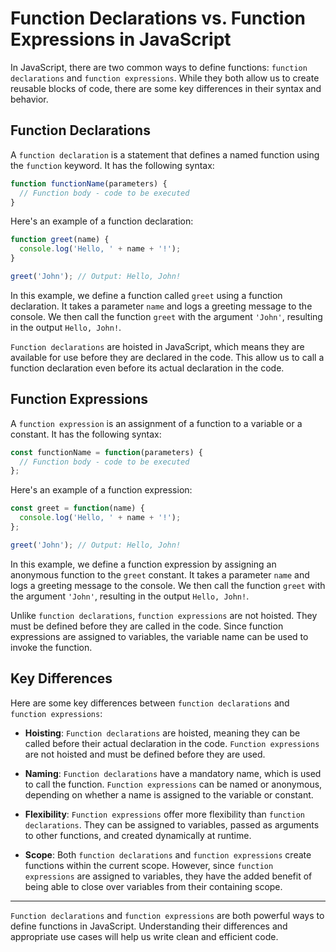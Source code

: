 # **Function Declarations vs. Function Expressions in JavaScript**

In JavaScript, there are two common ways to define functions: `function declarations` and `function expressions`. While they both allow us to create reusable blocks of code, there are some key differences in their syntax and behavior.

## **Function Declarations**

A `function declaration` is a statement that defines a named function using the `function` keyword. It has the following syntax:

```javascript
function functionName(parameters) {
  // Function body - code to be executed
}
```

Here's an example of a function declaration:

```javascript
function greet(name) {
  console.log('Hello, ' + name + '!');
}

greet('John'); // Output: Hello, John!
```

In this example, we define a function called `greet` using a function declaration. It takes a parameter `name` and logs a greeting message to the console. We then call the function `greet` with the argument `'John'`, resulting in the output `Hello, John!`.

`Function declarations` are hoisted in JavaScript, which means they are available for use before they are declared in the code. This allow us to call a function declaration even before its actual declaration in the code.

## **Function Expressions**

A `function expression` is an assignment of a function to a variable or a constant. It has the following syntax:

```javascript
const functionName = function(parameters) {
  // Function body - code to be executed
};
```

Here's an example of a function expression:

```javascript
const greet = function(name) {
  console.log('Hello, ' + name + '!');
};

greet('John'); // Output: Hello, John!
```

In this example, we define a function expression by assigning an anonymous function to the `greet` constant. It takes a parameter `name` and logs a greeting message to the console. We then call the function `greet` with the argument `'John'`, resulting in the output `Hello, John!`.

Unlike `function declarations`, `function expressions` are not hoisted. They must be defined before they are called in the code. Since function expressions are assigned to variables, the variable name can be used to invoke the function.

## **Key Differences**

Here are some key differences between `function declarations` and `function expressions`:

- **Hoisting**: `Function declarations` are hoisted, meaning they can be called before their actual declaration in the code. `Function expressions` are not hoisted and must be defined before they are used.

- **Naming**: `Function declarations` have a mandatory name, which is used to call the function. `Function expressions` can be named or anonymous, depending on whether a name is assigned to the variable or constant.

- **Flexibility**: `Function expressions` offer more flexibility than `function declarations`. They can be assigned to variables, passed as arguments to other functions, and created dynamically at runtime.

- **Scope**: Both `function declarations` and `function expressions` create functions within the current scope. However, since `function expressions` are assigned to variables, they have the added benefit of being able to close over variables from their containing scope.

---

`Function declarations` and `function expressions` are both powerful ways to define functions in JavaScript. Understanding their differences and appropriate use cases will help us write clean and efficient code.
